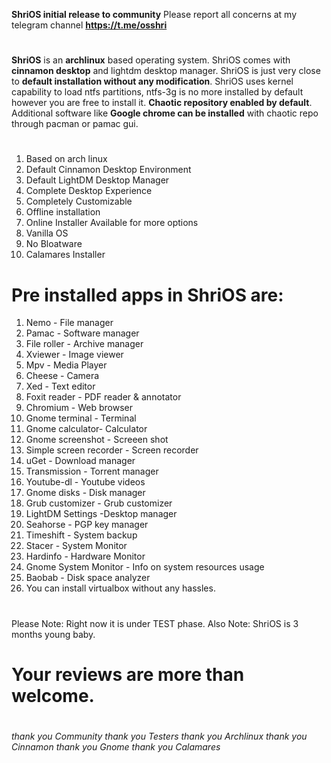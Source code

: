 **ShriOS initial release to community**
Please report all concerns at my telegram channel **https://t.me/osshri**
#
**ShriOS** is an **archlinux** based operating system.
ShriOS comes with **cinnamon desktop** and lightdm desktop manager.
ShriOS is just very close to **default installation without any modification**.
ShriOS uses kernel capability to load ntfs partitions, ntfs-3g is
no more installed by default however you are free to install it.
**Chaotic repository enabled by default**.
Additional software like **Google chrome can be installed**
with chaotic repo through pacman or pamac gui.
#
1. Based on arch linux
2. Default Cinnamon Desktop Environment
3. Default LightDM Desktop Manager
4. Complete Desktop Experience
5. Completely Customizable
6. Offline installation
7. Online Installer Available for more options
8. Vanilla OS
9. No Bloatware
10. Calamares Installer
# 
# Pre installed apps in ShriOS are:
1. Nemo - File manager
2. Pamac - Software manager
3. File roller - Archive manager
4. Xviewer - Image viewer
5. Mpv - Media Player
6. Cheese - Camera
7. Xed - Text editor
8. Foxit reader - PDF reader & annotator
9. Chromium - Web browser
10. Gnome terminal - Terminal
11. Gnome calculator- Calculator
12. Gnome screenshot - Screeen shot
13. Simple screen recorder - Screen recorder
14. uGet - Download manager
15. Transmission - Torrent manager
16. Youtube-dl - Youtube videos
17. Gnome disks - Disk manager
18. Grub customizer - Grub customizer
19. LightDM Settings -Desktop manager
20. Seahorse - PGP key manager
21. Timeshift - System backup
22. Stacer - System Monitor
23. Hardinfo - Hardware Monitor
24. Gnome System Monitor - Info on system resources usage
25. Baobab - Disk space analyzer
26. You can install virtualbox without any hassles.
#
Please Note: Right now it is under TEST phase.
Also Note: ShriOS is 3 months young baby.
#
# Your reviews are more than welcome.
# 
*thank you Community
thank you Testers
thank you Archlinux
thank you Cinnamon
thank you Gnome
thank you Calamares*
#
#
#
